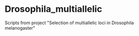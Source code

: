 # Drosophila_multiallelic
Scripts from project "Selection of multiallelic loci in Drosophila melanogaster"
